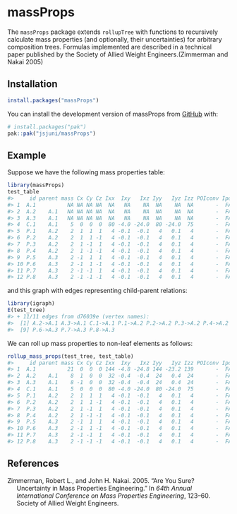 
<!-- README.md is generated from README.Rmd. Please edit that file -->

# massProps

<!-- badges: start -->
<!-- badges: end -->

The `massProps` package extends `rollupTree` with functions to
recursively calculate mass properties (and optionally, their
uncertainties) for arbitrary composition trees. Formulas implemented are
described in a technical paper published by the Society of Allied Weight
Engineers.(Zimmerman and Nakai 2005)

## Installation

``` r
install.packages("massProps")
```

You can install the development version of massProps from
[GitHub](https://github.com/) with:

``` r
# install.packages("pak")
pak::pak("jsjuni/massProps")
```

## Example

Suppose we have the following mass properties table:

``` r
library(massProps)
test_table
#>     id parent mass Cx Cy Cz Ixx  Ixy   Ixz Iyy   Iyz Izz POIconv Ipoint
#> 1  A.1          NA NA NA NA  NA   NA    NA  NA    NA  NA       -  FALSE
#> 2  A.2    A.1   NA NA NA NA  NA   NA    NA  NA    NA  NA       -  FALSE
#> 3  A.3    A.1   NA NA NA NA  NA   NA    NA  NA    NA  NA       -  FALSE
#> 4  C.1    A.1    5  0  0  0  80 -4.0 -24.0  80 -24.0  75       -  FALSE
#> 5  P.1    A.2    2  1  1  1   4 -0.1  -0.1   4   0.1   4       -  FALSE
#> 6  P.2    A.2    2  1  1 -1   4 -0.1  -0.1   4   0.1   4       -  FALSE
#> 7  P.3    A.2    2  1 -1  1   4 -0.1  -0.1   4   0.1   4       -  FALSE
#> 8  P.4    A.2    2  1 -1 -1   4 -0.1  -0.1   4   0.1   4       -  FALSE
#> 9  P.5    A.3    2 -1  1  1   4 -0.1  -0.1   4   0.1   4       -  FALSE
#> 10 P.6    A.3    2 -1  1 -1   4 -0.1  -0.1   4   0.1   4       -  FALSE
#> 11 P.7    A.3    2 -1 -1  1   4 -0.1  -0.1   4   0.1   4       -  FALSE
#> 12 P.8    A.3    2 -1 -1 -1   4 -0.1  -0.1   4   0.1   4       -  FALSE
```

and this graph with edges representing child-parent relations:

``` r
library(igraph)
E(test_tree)
#> + 11/11 edges from d76039e (vertex names):
#>  [1] A.2->A.1 A.3->A.1 C.1->A.1 P.1->A.2 P.2->A.2 P.3->A.2 P.4->A.2 P.5->A.3
#>  [9] P.6->A.3 P.7->A.3 P.8->A.3
```

We can roll up mass properties to non-leaf elements as follows:

``` r
rollup_mass_props(test_tree, test_table)
#>     id parent mass Cx Cy Cz Ixx  Ixy   Ixz Iyy   Iyz Izz POIconv Ipoint
#> 1  A.1          21  0  0  0 144 -4.8 -24.8 144 -23.2 139       -  FALSE
#> 2  A.2    A.1    8  1  0  0  32 -0.4  -0.4  24   0.4  24       -  FALSE
#> 3  A.3    A.1    8 -1  0  0  32 -0.4  -0.4  24   0.4  24       -  FALSE
#> 4  C.1    A.1    5  0  0  0  80 -4.0 -24.0  80 -24.0  75       -  FALSE
#> 5  P.1    A.2    2  1  1  1   4 -0.1  -0.1   4   0.1   4       -  FALSE
#> 6  P.2    A.2    2  1  1 -1   4 -0.1  -0.1   4   0.1   4       -  FALSE
#> 7  P.3    A.2    2  1 -1  1   4 -0.1  -0.1   4   0.1   4       -  FALSE
#> 8  P.4    A.2    2  1 -1 -1   4 -0.1  -0.1   4   0.1   4       -  FALSE
#> 9  P.5    A.3    2 -1  1  1   4 -0.1  -0.1   4   0.1   4       -  FALSE
#> 10 P.6    A.3    2 -1  1 -1   4 -0.1  -0.1   4   0.1   4       -  FALSE
#> 11 P.7    A.3    2 -1 -1  1   4 -0.1  -0.1   4   0.1   4       -  FALSE
#> 12 P.8    A.3    2 -1 -1 -1   4 -0.1  -0.1   4   0.1   4       -  FALSE
```

## References

<div id="refs" class="references csl-bib-body hanging-indent"
entry-spacing="0">

<div id="ref-zimmerman:05:sawe" class="csl-entry">

Zimmerman, Robert L., and John H. Nakai. 2005. “Are You Sure?
Uncertainty in Mass Properties Engineering.” In *64th Annual
International Conference on Mass Properties Engineering*, 123–60.
Society of Allied Weight Engineers.

</div>

</div>
